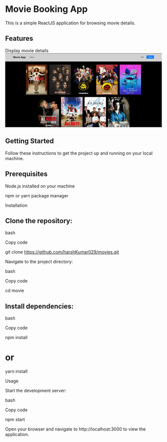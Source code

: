 # Movie Booking App
This is a simple ReactJS application for browsing movie details.

## Features
Display movie details
![UIimage](./public/assets/readmeimg.png)

## Getting Started
Follow these instructions to get the project up and running on your local machine.

## Prerequisites
Node.js installed on your machine

npm or yarn package manager

Installation

## Clone the repository:

bash

Copy code

git clone https://github.com/harshKumar029/movies.git

Navigate to the project directory:

bash

Copy code   

cd movie

## Install dependencies:

bash

Copy code

npm install

# or

yarn install

Usage

Start the development server:

bash

Copy code

npm start

Open your browser and navigate to http://localhost:3000 to view the application.

